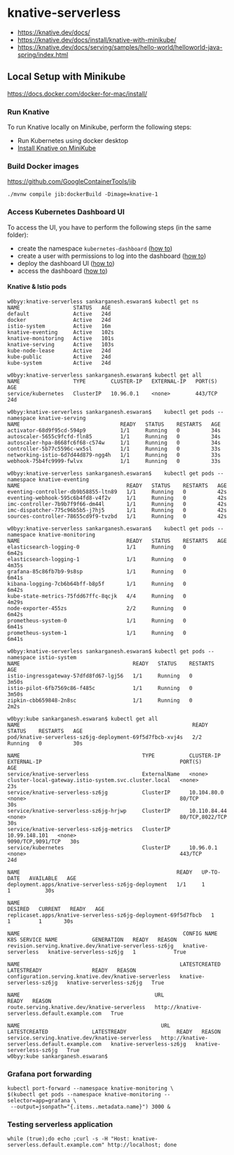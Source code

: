 # knative-serverless

- https://knative.dev/docs/
- https://knative.dev/docs/install/knative-with-minikube/
- https://knative.dev/docs/serving/samples/hello-world/helloworld-java-spring/index.html

## Local Setup with Minikube

https://docs.docker.com/docker-for-mac/install/

### Run Knative

To run Knative locally on Minikube, perform the following steps:
- Run Kubernetes using docker desktop
- [Install Knative on MiniKube](https://knative.dev/docs/install/knative-with-minikube/)

### Build Docker images

https://github.com/GoogleContainerTools/jib
```shell script
./mvnw compile jib:dockerBuild -Dimage=knative-1
```

### Access Kubernetes Dashboard UI

To access the UI, you have to perform the following steps (in the same folder):
- create the namespace `kubernetes-dashboard` ([how to](https://kubernetes.io/docs/tasks/administer-cluster/namespaces-walkthrough/#create-new-namespaces))
- create a user with permissions to log into the dashboard ([how to](https://github.com/kubernetes/dashboard/blob/master/docs/user/access-control/creating-sample-user.md))
- deploy the dashboard UI ([how to](https://kubernetes.io/docs/tasks/access-application-cluster/web-ui-dashboard/#deploying-the-dashboard-ui))
- access the dashboard ([how to](https://kubernetes.io/docs/tasks/access-application-cluster/web-ui-dashboard/#accessing-the-dashboard-ui))

#### Knative & Istio pods

```shell
w0byy:knative-serverless sankarganesh.eswaran$ kubectl get ns
NAME                 STATUS   AGE
default              Active   24d
docker               Active   24d
istio-system         Active   16m
knative-eventing     Active   102s
knative-monitoring   Active   101s
knative-serving      Active   103s
kube-node-lease      Active   24d
kube-public          Active   24d
kube-system          Active   24d

w0byy:knative-serverless sankarganesh.eswaran$ kubectl get all
NAME                 TYPE        CLUSTER-IP   EXTERNAL-IP   PORT(S)   AGE
service/kubernetes   ClusterIP   10.96.0.1    <none>        443/TCP   24d

w0byy:knative-serverless sankarganesh.eswaran$    kubectl get pods --namespace knative-serving
NAME                                READY   STATUS    RESTARTS   AGE
activator-68d9f95cd-594p9           1/1     Running   0          34s
autoscaler-5655c9fcfd-fln85         1/1     Running   0          34s
autoscaler-hpa-8668fc6f68-c574w     1/1     Running   0          34s
controller-5b77c5596c-wx5sl         1/1     Running   0          33s
networking-istio-6d7d44d879-ngg4h   1/1     Running   0          33s
webhook-75b4fc9999-fwlvx            1/1     Running   0          33s

w0byy:knative-serverless sankarganesh.eswaran$    kubectl get pods --namespace knative-eventing
NAME                                  READY   STATUS    RESTARTS   AGE
eventing-controller-db9b58855-ltn89   1/1     Running   0          42s
eventing-webhook-595c6b4fd8-v4f2v     1/1     Running   0          42s
imc-controller-7b9b7f9f66-dm44l       1/1     Running   0          42s
imc-dispatcher-775c96b5b5-j7hj5       1/1     Running   0          42s
sources-controller-78655cd9f9-tvzbd   1/1     Running   0          42s

w0byy:knative-serverless sankarganesh.eswaran$    kubectl get pods --namespace knative-monitoring
NAME                                  READY   STATUS    RESTARTS   AGE
elasticsearch-logging-0               1/1     Running   0          6m42s
elasticsearch-logging-1               1/1     Running   0          4m35s
grafana-85c86fb7b9-9s8sp              1/1     Running   0          6m41s
kibana-logging-7cb6b64bff-b8p5f       1/1     Running   0          6m42s
kube-state-metrics-75fdd67ffc-8qcjk   4/4     Running   0          4m29s
node-exporter-455zs                   2/2     Running   0          6m42s
prometheus-system-0                   1/1     Running   0          6m41s
prometheus-system-1                   1/1     Running   0          6m41s

w0byy:knative-serverless sankarganesh.eswaran$ kubectl get pods --namespace istio-system
NAME                                    READY   STATUS    RESTARTS   AGE
istio-ingressgateway-57dfd8fd67-lgj56   1/1     Running   0          3m50s
istio-pilot-6fb7569c86-f485c            1/1     Running   0          3m50s
zipkin-cbb659848-2n8sc                  1/1     Running   0          2m2s

w0byy:kube sankarganesh.eswaran$ kubectl get all
NAME                                                       READY   STATUS    RESTARTS   AGE
pod/knative-serverless-sz6jg-deployment-69f5d7fbcb-xvj4s   2/2     Running   0          30s

NAME                                       TYPE           CLUSTER-IP      EXTERNAL-IP                                            PORT(S)             AGE
service/knative-serverless                 ExternalName   <none>          cluster-local-gateway.istio-system.svc.cluster.local   <none>              23s
service/knative-serverless-sz6jg           ClusterIP      10.104.80.0     <none>                                                 80/TCP              30s
service/knative-serverless-sz6jg-hrjwp     ClusterIP      10.110.84.44    <none>                                                 80/TCP,8022/TCP     30s
service/knative-serverless-sz6jg-metrics   ClusterIP      10.99.148.101   <none>                                                 9090/TCP,9091/TCP   30s
service/kubernetes                         ClusterIP      10.96.0.1       <none>                                                 443/TCP             24d

NAME                                                  READY   UP-TO-DATE   AVAILABLE   AGE
deployment.apps/knative-serverless-sz6jg-deployment   1/1     1            1           30s

NAME                                                             DESIRED   CURRENT   READY   AGE
replicaset.apps/knative-serverless-sz6jg-deployment-69f5d7fbcb   1         1         1       30s

NAME                                                    CONFIG NAME          K8S SERVICE NAME           GENERATION   READY   REASON
revision.serving.knative.dev/knative-serverless-sz6jg   knative-serverless   knative-serverless-sz6jg   1            True    

NAME                                                   LATESTCREATED              LATESTREADY                READY   REASON
configuration.serving.knative.dev/knative-serverless   knative-serverless-sz6jg   knative-serverless-sz6jg   True    

NAME                                           URL                                             READY   REASON
route.serving.knative.dev/knative-serverless   http://knative-serverless.default.example.com   True    

NAME                                             URL                                             LATESTCREATED              LATESTREADY                READY   REASON
service.serving.knative.dev/knative-serverless   http://knative-serverless.default.example.com   knative-serverless-sz6jg   knative-serverless-sz6jg   True    
w0byy:kube sankarganesh.eswaran$ 

```

### Grafana port forwarding
```shell script
kubectl port-forward --namespace knative-monitoring \
$(kubectl get pods --namespace knative-monitoring --selector=app=grafana \
 --output=jsonpath="{.items..metadata.name}") 3000 &
```

### Testing serverless application
```shell script
while (true);do echo ;curl -s -H "Host: knative-serverless.default.example.com" http://localhost; done
```

